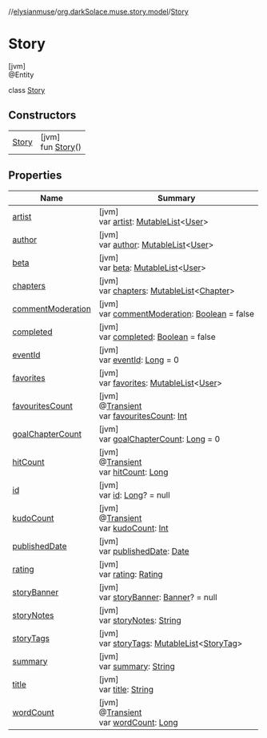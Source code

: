 //[elysianmuse](../../../index.md)/[org.darkSolace.muse.story.model](../index.md)/[Story](index.md)

# Story

[jvm]\
@Entity

class [Story](index.md)

## Constructors

|                    |                                   |
|--------------------|-----------------------------------|
| [Story](-story.md) | [jvm]<br>fun [Story](-story.md)() |

## Properties

| Name                                       | Summary                                                                                                                                                                                                                        |
|--------------------------------------------|--------------------------------------------------------------------------------------------------------------------------------------------------------------------------------------------------------------------------------|
| [artist](artist.md)                        | [jvm]<br>var [artist](artist.md): [MutableList](https://kotlinlang.org/api/latest/jvm/stdlib/kotlin.collections/-mutable-list/index.html)&lt;[User](../../org.darkSolace.muse.user.model/-user/index.md)&gt;                   |
| [author](author.md)                        | [jvm]<br>var [author](author.md): [MutableList](https://kotlinlang.org/api/latest/jvm/stdlib/kotlin.collections/-mutable-list/index.html)&lt;[User](../../org.darkSolace.muse.user.model/-user/index.md)&gt;                   |
| [beta](beta.md)                            | [jvm]<br>var [beta](beta.md): [MutableList](https://kotlinlang.org/api/latest/jvm/stdlib/kotlin.collections/-mutable-list/index.html)&lt;[User](../../org.darkSolace.muse.user.model/-user/index.md)&gt;                       |
| [chapters](chapters.md)                    | [jvm]<br>var [chapters](chapters.md): [MutableList](https://kotlinlang.org/api/latest/jvm/stdlib/kotlin.collections/-mutable-list/index.html)&lt;[Chapter](../-chapter/index.md)&gt;                                           |
| [commentModeration](comment-moderation.md) | [jvm]<br>var [commentModeration](comment-moderation.md): [Boolean](https://kotlinlang.org/api/latest/jvm/stdlib/kotlin/-boolean/index.html) = false                                                                            |
| [completed](completed.md)                  | [jvm]<br>var [completed](completed.md): [Boolean](https://kotlinlang.org/api/latest/jvm/stdlib/kotlin/-boolean/index.html) = false                                                                                             |
| [eventId](event-id.md)                     | [jvm]<br>var [eventId](event-id.md): [Long](https://kotlinlang.org/api/latest/jvm/stdlib/kotlin/-long/index.html) = 0                                                                                                          |
| [favorites](favorites.md)                  | [jvm]<br>var [favorites](favorites.md): [MutableList](https://kotlinlang.org/api/latest/jvm/stdlib/kotlin.collections/-mutable-list/index.html)&lt;[User](../../org.darkSolace.muse.user.model/-user/index.md)&gt;             |
| [favouritesCount](favourites-count.md)     | [jvm]<br>@[Transient](https://kotlinlang.org/api/latest/jvm/stdlib/kotlin.jvm/-transient/index.html)<br>var [favouritesCount](favourites-count.md): [Int](https://kotlinlang.org/api/latest/jvm/stdlib/kotlin/-int/index.html) |
| [goalChapterCount](goal-chapter-count.md)  | [jvm]<br>var [goalChapterCount](goal-chapter-count.md): [Long](https://kotlinlang.org/api/latest/jvm/stdlib/kotlin/-long/index.html) = 0                                                                                       |
| [hitCount](hit-count.md)                   | [jvm]<br>@[Transient](https://kotlinlang.org/api/latest/jvm/stdlib/kotlin.jvm/-transient/index.html)<br>var [hitCount](hit-count.md): [Long](https://kotlinlang.org/api/latest/jvm/stdlib/kotlin/-long/index.html)             |
| [id](id.md)                                | [jvm]<br>var [id](id.md): [Long](https://kotlinlang.org/api/latest/jvm/stdlib/kotlin/-long/index.html)? = null                                                                                                                 |
| [kudoCount](kudo-count.md)                 | [jvm]<br>@[Transient](https://kotlinlang.org/api/latest/jvm/stdlib/kotlin.jvm/-transient/index.html)<br>var [kudoCount](kudo-count.md): [Int](https://kotlinlang.org/api/latest/jvm/stdlib/kotlin/-int/index.html)             |
| [publishedDate](published-date.md)         | [jvm]<br>var [publishedDate](published-date.md): [Date](https://docs.oracle.com/javase/8/docs/api/java/util/Date.html)                                                                                                         |
| [rating](rating.md)                        | [jvm]<br>var [rating](rating.md): [Rating](../-rating/index.md)                                                                                                                                                                |
| [storyBanner](story-banner.md)             | [jvm]<br>var [storyBanner](story-banner.md): [Banner](../-banner/index.md)? = null                                                                                                                                             |
| [storyNotes](story-notes.md)               | [jvm]<br>var [storyNotes](story-notes.md): [String](https://kotlinlang.org/api/latest/jvm/stdlib/kotlin/-string/index.html)                                                                                                    |
| [storyTags](story-tags.md)                 | [jvm]<br>var [storyTags](story-tags.md): [MutableList](https://kotlinlang.org/api/latest/jvm/stdlib/kotlin.collections/-mutable-list/index.html)&lt;[StoryTag](../-story-tag/index.md)&gt;                                     |
| [summary](summary.md)                      | [jvm]<br>var [summary](summary.md): [String](https://kotlinlang.org/api/latest/jvm/stdlib/kotlin/-string/index.html)                                                                                                           |
| [title](title.md)                          | [jvm]<br>var [title](title.md): [String](https://kotlinlang.org/api/latest/jvm/stdlib/kotlin/-string/index.html)                                                                                                               |
| [wordCount](word-count.md)                 | [jvm]<br>@[Transient](https://kotlinlang.org/api/latest/jvm/stdlib/kotlin.jvm/-transient/index.html)<br>var [wordCount](word-count.md): [Long](https://kotlinlang.org/api/latest/jvm/stdlib/kotlin/-long/index.html)           |
